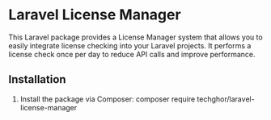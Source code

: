 # Laravel License Manager

This Laravel package provides a License Manager system that allows you to easily integrate license checking into your Laravel projects. It performs a license check once per day to reduce API calls and improve performance.

## Installation

1. Install the package via Composer: composer require techghor/laravel-license-manager


